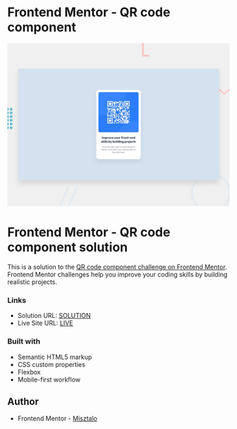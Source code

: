 # Frontend Mentor - QR code component

![Design preview for the QR code component coding challenge](./design/desktop-preview.jpg)

# Frontend Mentor - QR code component solution

This is a solution to the [QR code component challenge on Frontend Mentor](https://www.frontendmentor.io/challenges/qr-code-component-iux_sIO_H). Frontend Mentor challenges help you improve your coding skills by building realistic projects.

### Links

- Solution URL: [SOLUTION](https://your-solution-url.com)
- Live Site URL: [LIVE](https://misztalo.github.io/NEWBIE-PROJECTS-FRONTENDMENTOR/Frontend-Mentor-QR-code-component-main/)

### Built with

- Semantic HTML5 markup
- CSS custom properties
- Flexbox
- Mobile-first workflow

## Author

- Frontend Mentor - [Misztalo](https://www.frontendmentor.io/profile/Misztalo)

